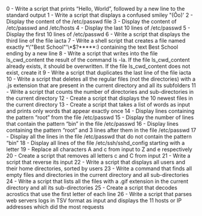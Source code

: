 0 - Write a script that prints “Hello, World”, followed by a new line to the standard output
1 - Write a script that displays a confused smiley "(Ôo)'
2 - Display the content of the /etc/passwd file
3 - Display the content of /etc/passwd and /etc/hosts
4 - Display the last 10 lines of /etc/passwd
5 - Display the first 10 lines of /etc/passwd
6 - Write a script that displays the third line of the file iacta
7 - Write a shell script that creates a file named exactly \*\\'"Best School"\'\\*$\?\*\*\*\*\*:) containing the text Best School ending by a new line
8 - Write a script that writes into the file ls_cwd_content the result of the command ls -la. If the file ls_cwd_content already exists, it should be overwritten. If the file ls_cwd_content does not exist, create it
9 - Write a script that duplicates the last line of the file iacta
10 - Write a script that deletes all the regular files (not the directories) with a .js extension that are present in the current directory and all its subfolders
11 - Write a script that counts the number of directories and sub-directories in the current directory
12 - Create a script that displays the 10 newest files in the current directory
13 - Create a script that takes a list of words as input and prints only words that appear exactly once
14 - Display lines containing the pattern “root” from the file /etc/passwd
15 - Display the number of lines that contain the pattern “bin” in the file /etc/passwd
16 - Display lines containing the pattern “root” and 3 lines after them in the file /etc/passwd
17 - Display all the lines in the file /etc/passwd that do not contain the pattern “bin”
18 - Display all lines of the file /etc/ssh/sshd_config starting with a letter
19 - Replace all characters A and c from input to Z and e respectively
20 - Create a script that removes all letters c and C from input
21 - Write a script that reverse its input
22 - Write a script that displays all users and their home directories, sorted by users
23 - Write a command that finds all empty files and directories in the current directory and all sub-directories
24 - Write a script that lists all the files with a .gif extension in the current directory and all its sub-directories
25 - Create a script that decodes acrostics that use the first letter of each line
26 - Write a script that parses web servers logs in TSV format as input and displays the 11 hosts or IP addresses which did the most requests
